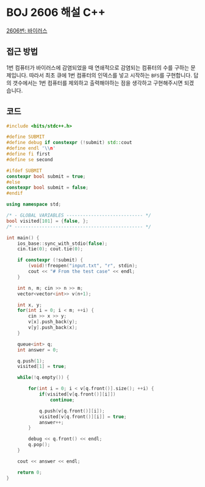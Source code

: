 # BOJ 2606 해설 C++

<!--more-->
[2606번: 바이러스](https://www.acmicpc.net/problem/2606)

## 접근 방법

1번 컴퓨터가 바이러스에 감염되었을 때 연쇄적으로 감염되는 컴퓨터의 수를 구하는 문제입니다. 따라서 최초 큐에 1번 컴퓨터의 인덱스를 넣고 시작하는 `BFS`를 구현합니다. 답의 갯수에서는 1번 컴퓨터를 제외하고 출력해야하는 점을 생각하고 구현해주시면 되겠습니다.

## 코드

```cpp
#include <bits/stdc++.h>

#define SUBMIT
#define debug if constexpr (!submit) std::cout
#define endl '\\n'
#define fi first
#define se second

#ifdef SUBMIT
constexpr bool submit = true;
#else
constexpr bool submit = false;
#endif

using namespace std;

/* - GLOBAL VARIABLES ---------------------------- */
bool visited[101] = {false, };
/* ----------------------------------------------- */

int main() {
    ios_base::sync_with_stdio(false);
    cin.tie(0); cout.tie(0);

    if constexpr (!submit) {
        (void)!freopen("input.txt", "r", stdin);
        cout << "# From the test case" << endl;
    }

    int n, m; cin >> n >> m;
    vector<vector<int>> v(n+1);

    int x, y;
    for(int i = 0; i < m; ++i) {
        cin >> x >> y;
        v[x].push_back(y);
        v[y].push_back(x);
    }

    queue<int> q;
    int answer = 0;

    q.push(1);
    visited[1] = true;

    while(!q.empty()) {

        for(int i = 0; i < v[q.front()].size(); ++i) {
            if(visited[v[q.front()][i]])
                continue;

            q.push(v[q.front()][i]);
            visited[v[q.front()][i]] = true;
            answer++;
        }

        debug << q.front() << endl;
        q.pop();
    }

    cout << answer << endl;

    return 0;
}
```

